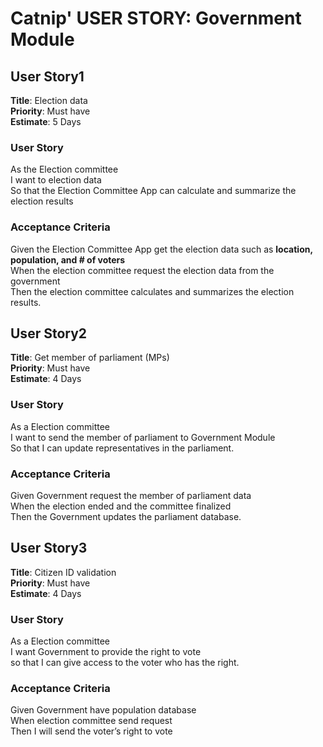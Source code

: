 # Catnip' USER STORY: Government Module

## User Story1  

**Title**: Election data  
**Priority**: Must have  
**Estimate**: 5 Days

### User Story

As the Election committee  
I want to election data  
So that the Election Committee App can calculate and summarize the election  results

### Acceptance Criteria

Given the Election Committee App get the election data such as **location, population, and # of voters**  
When the election committee request the election data from the government  
Then the election committee calculates and summarizes the election results.

## User Story2  

**Title**: Get member of parliament (MPs)  
**Priority**: Must have  
**Estimate**: 4 Days

### User Story

As a Election committee  
I want to send the member of parliament to Government Module  
So that I can update representatives in the parliament.

### Acceptance Criteria

Given Government request the member of parliament data  
When the election ended and the committee finalized  
Then the Government updates the parliament database.

## User Story3  

**Title**: Citizen ID validation  
**Priority**: Must have  
**Estimate**: 4 Days

### User Story

As a Election committee  
I want Government to provide the right to vote  
so that I can give access to the voter who has the right.

### Acceptance Criteria

Given Government have population database  
When election committee send request  
Then I will send the voter’s right to vote